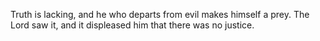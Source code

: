 Truth is lacking, and he who departs from evil makes himself a prey. The Lord saw it, and it displeased him that there was no justice.
